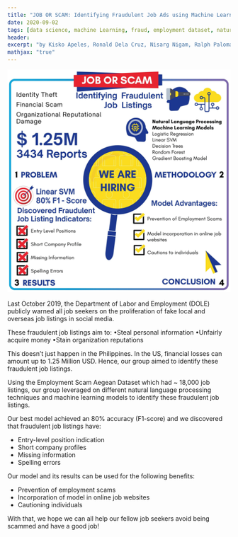```yaml
---
title: "JOB OR SCAM: Identifying Fraudulent Job Ads using Machine Learning"
date: 2020-09-02
tags: [data science, machine Learning, fraud, employment dataset, natural language processing]
header:
excerpt: "by Kisko Apeles, Ronald Dela Cruz, Nisarg Nigam, Ralph Palomaria, M Hwang, Maynard Vargas"
mathjax: "true"
---
```


![png](/images/job_or_scam.png)

Last October 2019, the Department of Labor and Employment (DOLE) publicly warned all job seekers on the proliferation of fake local and overseas job listings in social media.

These fraudulent job listings aim to: 
•Steal personal information 
•Unfairly acquire money 
•Stain organization reputations

This doesn’t just happen in the Philippines. In the US, financial losses can amount up to 1.25 Million USD.
Hence, our group aimed to identify these fraudulent job listings. 

Using the Employment Scam Aegean Dataset which had ~ 18,000 job listings, our group leveraged on different natural language processing techniques and machine learning models to identify these fraudulent job listings.

Our best model achieved an 80% accuracy (F1-score) and we discovered that fraudulent job listings have:
- Entry-level position indication
- Short company profiles
- Missing information
- Spelling errors

Our model and its results can be used for the following benefits:
- Prevention of employment scams
- Incorporation of model in online job websites
- Cautioning individuals

With that, we hope we can all help our fellow job seekers avoid being scammed and have a good job!
